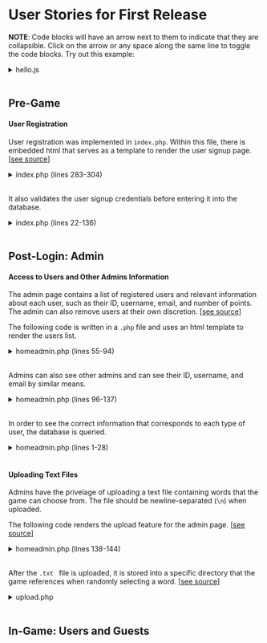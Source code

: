 # **User Stories for First Release**

**NOTE**: Code blocks will have an arrow next to them to indicate that they are collapsible. Click on the arrow or any space along the same line to toggle the code blocks. Try out this example: 

<details>

<summary>hello.js</summary>

```javascript
var example = "Hello World!"
```
</details>

<br>

## Pre-Game  

 
#### User Registration  

  
User registration was implemented in `index.php`. Within this file, there is embedded html that serves as a template to render the user signup page. [[see source](https://github.com/achou11/swEng-project0/blob/master/index.php)]
	

<details>
	<summary>
	index.php (lines 283-304)
	</summary>

```html
<div id = "signupForm" style = "display: none;">
	<form name = "signupForm" method="post" action="index.php#signupForm" autocomplete="off">
		
		<input type="text" id="username" name="username" placeholder="<?php echo $userError; ?>" maxlength="50" value="<?php echo $username ?>" />
		<input type="text" id="email" name="email" placeholder="<?php echo $emailError; ?>" maxlength="40"  value="<?php echo $email ?>"/>
		<input type="password" id="pword" name="pass" placeholder="<?php echo $passError; ?>" maxlength="35" />
		<input type="password" id="pword2" name="pass2" placeholder="<?php echo $passError2; ?>" maxlength="35" />
		<div style = "margin-top: 25px"></div>
		<?php
		if ( isset($errMSG) ) {
			
			?>
			<span class="text-danger"></span> <?php echo $errMSG; ?>
			<?php
		}
		?>

		<input type="submit" name="btn-signup" value="Sign up">
	
	</form>
	<div class = "guest-sign"><a href = "home.html">Play as guest</a></div>
</div>
```  
</details>

<br> 

It also validates the user signup credentials before entering it into the database.

<details>
	<summary>
	index.php (lines 22-136) 
	</summary>

```php
$userError = "Username";
$emailError = "Email";
$passError = "Password";
$passError2 = "Re-enter Password";
	
if ( isset($_POST['btn-signup']) ) {
	
	// clean user inputs to prevent sql injections
	`
	
	$username = trim($_POST['username']);
	$username = strip_tags($username);
	$username = htmlspecialchars($username);
	
	$email = trim($_POST['email']);
	$email = strip_tags($email);
	$email = htmlspecialchars($email);
	
	$pass = trim($_POST['pass']);
	$pass = strip_tags($pass);
	$pass = htmlspecialchars($pass);
	$pass2 = trim($_POST['pass2']);
	$pass2 = strip_tags($pass2);
	$pass2 = htmlspecialchars($pass2
	);
	
	
	
	
	// basic name validation
	if (empty($username)) {
		$error = true;
		$userError = "Please enter a username";
	} else if (!preg_match("/^[a-zA-Z0-9 ]+$/",$username)) {
		$error = true;
		unset($username);
		$userError = "No special characters";
	}	else {
		// check email exist or not
		$query = "SELECT userName FROM users WHERE userName='$username'";
		$result = mysqli_query($conn, $query);
		$count = mysqli_num_rows($result);
		if($count!=0){
			$error = true;
			unset($username);
			$userError = "Username taken";
		}
	}
	// basic age validation
	
	
	//basic email validation
	if ( !filter_var($email,FILTER_VALIDATE_EMAIL) ) {
		$error = true;
		$emailError = "Enter a valid email.";
	}
	else {
		// check email exist or not
		$query = "SELECT userEmail FROM users WHERE userEmail='$email'";
		$result = mysqli_query($conn, $query);
		$count = mysqli_num_rows($result);
		if($count!=0){
			$error = true;
			unset($email);
			$emailError = "Provided Email is already in use.";
		}
	}
	// password validation
	if (empty($pass)){
		$error = true;
		$passError = "Please enter password.";
	} else if(strlen($pass) < 6) {
		$error = true;
		$passError = "Enter at least 6 characters.";
	}
	
	if ($pass != $pass2){
		$error = true;
		$passError2 = "Password does not match!";
	}
	// password encrypt using SHA256();
	$password = hash('sha256', $pass);
	
	// if there's no error, continue to signup
	if( !$error ) {
		$query = "INSERT INTO users(userName,userEmail,userPass) VALUES('$username','$email','$password')";
		$res = mysqli_query($conn, $query);
		
		
		
		if ($res) {
			$errTyp = "success";
			$errMSG = "Successfully registered, you may login now";
			
		$res=mysqli_query($conn, "SELECT userId, userName, userPass FROM users WHERE (userName='$username')");
		$row=mysqli_fetch_array($res);
			$_SESSION['user'] = $row['userId'];
			header("Location: home.php");
			
		
		} else {
			$errTyp = "danger";
			$errMSG = "Something went wrong, try again later...";
		}
			
	}
}
```
</details>

<br>


## Post-Login: Admin  

#### Access to Users and Other Admins Information 

The admin page contains a list of registered users and relevant information about each user, such as their ID, username, email, and number of points. The admin can also remove users at their own discretion. [[see source](https://github.com/achou11/swEng-project0/blob/master/homeadmin.php)]

The following code is written in a `.php` file and uses an html template to render the users list.

<details>
	<summary>
	homeadmin.php (lines 55-94)
	</summary>

```php
<div class = "users">
<h3 style = "text-align: center;">Users</h3>
<div id = "table-scroll">
  <table class = "userlog">
    <tr>
      <th>ID</th>
      <th>Username</th>
      <th>Email</th>
      <th>Points</th>
      <th>Remove User</th>
      <th>Promote User</th>
    </tr>
    <?php
      while($usersRow = mysqli_fetch_array($usersQuery)){
      
      $headAdminPromote="";
      
      if($userRow["userName"] == "ipawds")
      {
  
        $headAdminPromote="<a href='promoteMember.php?id=".$usersRow['userId']."'onclick = \"return confirm('Are you sure you want to promote?')\">Promote</a>";
      }
      else
      {
        $headAdminPromote="-";
      }
          echo
              "<tr>
              <td>" .$usersRow["userId"]. "</td>
              <td>" .$usersRow["userName"]. "</td>
              <td>" .$usersRow["userEmail"]. "</td>
              <td>" .$usersRow["userPoints"]. "</td>
              <td>" ."<a href='deleteMember.php?id=".$usersRow['userId']."' onclick = \"return confirm('Are you sure you want to delete?')\">Delete</a>" . "</td>
              <td>" .$headAdminPromote. "</td>
              </tr>";
      }
    ?>
  </table>
</div>
</div>

```
</details>

<br>

Admins can also see other admins and can see their ID, username, and email by similar means.

<details>
	<summary>
	homeadmin.php (lines 96-137)
	</summary>
	
```php
<div class = "admins">
<h3 style = "text-align: center;">Administrators</h3>
<table class = "adminlog">
  <tr>
    <th>ID</th>
    <th>Username</th>
    <th>Email</th>
    <th>Remove User</th>
    <th>Demote User</th>
  </tr>
  <?php
    while($adminsRow = mysqli_fetch_array($adminsQuery)){
    //HEAD ADMIN FUNCTIONS ONLY SHOWN FOR HEAD ADMIN
    
    $headAdminDelete="";
    $headAdminDemote="";
    
    if($userRow["userName"] == "ipawds")
    {
      $headAdminDelete="<a href='deleteMember.php?id=".$adminsRow['userId']."' onclick = \"return confirm('Are you sure you want to delete?')\">Delete</a>";
      $headAdminDemote="<a href='demoteMember.php?id=".$adminsRow['userId']."'onclick = \"return confirm('Are you sure you want to demote?')\">Demote</a>";
    }
    else
    {
      $headAdminDelete="-";
      $headAdminDemote="-";
    }
      
        echo
            "<tr>
            <td>" .$adminsRow["userId"]. "</td>
            <td>" .$adminsRow["userName"]. "</td>
            <td>" .$adminsRow["userEmail"]. "</td>
            <td>".$headAdminDelete."</td>
            <td>".$headAdminDemote."</td>
            </tr>";
    }
  ?>
</table>
</div>
```
</details>

<br>

In order to see the correct information that corresponds to each type of user, the database is queried.

<details>
	<summary>
	homeadmin.php (lines 1-28)
	</summary>

```php
<?php
	ob_start();
	session_start();
	require_once 'dbconnect.php';
  	
	// if session is not set this will redirect to login page
	if( !isset($_SESSION['user']) ) {
		header("Location: index.php");
		exit;
	}
	
	// select loggedin users detail
	$res=mysqli_query($conn, "SELECT * FROM users WHERE userId=".$_SESSION['user']);
	$userRow=mysqli_fetch_array($res);
	$userAdmin = $userRow['userAdmin'];
	
	if($userAdmin != 1){
	
	  header("Location: home.php");
	  exit;
	}
	
	
	
	$usersQuery = mysqli_query($conn, "SELECT userId, userName, userEmail, userPoints FROM users WHERE userAdmin = 0");
	$adminsQuery = mysqli_query($conn, "SELECT userId, userName, userEmail FROM users WHERE (userAdmin = 1) AND userID !=".$_SESSION['user']);
	//$usersRow=mysqli_fetch_array($usersQuery);
?>
```
</details>

<br>

#### Uploading Text Files  

Admins have the privelage of uploading a text file containing words that the game can choose from. The file should be newline-separated (`\n`) when uploaded. 

The following code renders the upload feature for the admin page. [[see source](https://github.com/achou11/swEng-project0/blob/master/homeadmin.php)]

<details>
	<summary>
	homeadmin.php (lines 138-144)
	</summary>

```php
<div class = "upload-image">
	<form action="upload.php" method="post" enctype="multipart/form-data">
		  Select file to upload (only JPG, JPEG, PNG & GIF, and txt files are allowed):
		  <input type="file" name="fileToUpload" id="fileToUpload">
		  <input type="submit" value="Upload File" name="submit">
	</form>
</div>
```  
</details>

<br>

After the `.txt	` file is uploaded, it is stored into a specific directory that the game references when randomly selecting a word. [[see source](https://github.com/achou11/swEng-project0/blob/master/upload.php)]

<details>
	<summary>
	upload.php
	</summary>
	
```php

<?php
$target_dir = "uploads/";
$target_file = $target_dir . basename($_FILES["fileToUpload"]["name"]);
$uploadOk = 1;
$imageFileType = pathinfo($target_file,PATHINFO_EXTENSION);
// Check file size
if ($_FILES["fileToUpload"]["size"] > 500000) {
    echo "Sorry, your file is too large.";
    $uploadOk = 0;
}
// Allow certain file formats
if($imageFileType != "jpg" && $imageFileType != "png" && $imageFileType != "jpeg"
&& $imageFileType != "gif" && $imageFileType != "txt") {
    echo "Sorry, only JPG, JPEG, PNG & GIF, and txt files are allowed.";
    $uploadOk = 0;
}
// Check if $uploadOk is set to 0 by an error
if ($uploadOk == 0) {
    echo "Sorry, your file was not uploaded.";
// if everything is ok, try to upload file
} else {
    if (move_uploaded_file($_FILES["fileToUpload"]["tmp_name"], $target_file)) {
        echo "The file ". basename( $_FILES["fileToUpload"]["name"]). " has been uploaded.";
    } else {
        echo "Sorry, there was an error uploading your file.";
    }
}
?>

<!DOCTYPE html>
<html>
<body>
<form action="homeadmin.php">
    <input type="submit" value="Back" />
</form>
</body>
</html>

```
</details>

<br>

## In-Game: Users and Guests

